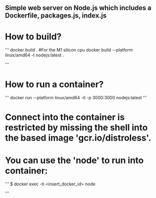 ## Simple web server on Node.js which includes a Dockerfile, packages.js, index.js

# How to build?
'''
docker build .
#For the M1 silicon cpu
docker build --platform linux/amd64 -t nodejs:latest . 

'''
# How to run a container?

'''
docker run --platform linux/amd64 -it -p 3000:3000 nodejs:latest
'''
# Connect into the container is restricted by missing the shell into the based image 'gcr.io/distroless'.
# You can use the 'node' to run into container:
'''
$ docker exec -ti <insert_docker_id> node

'''
